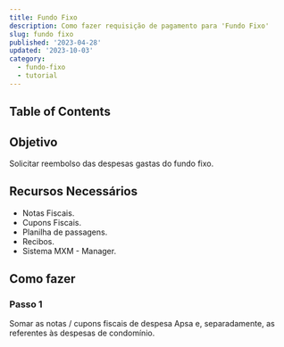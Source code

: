 ```yaml
---
title: Fundo Fixo
description: Como fazer requisição de pagamento para 'Fundo Fixo' 
slug: fundo fixo
published: '2023-04-28'
updated: '2023-10-03'
category: 
  - fundo-fixo
  - tutorial
---
```


## Table of Contents

## Objetivo

Solicitar reembolso das despesas gastas do fundo fixo.

## Recursos Necessários

* Notas Fiscais.
* Cupons Fiscais.
* Planilha de passagens.
* Recibos.
* Sistema MXM - Manager.

## Como fazer

### Passo 1

Somar as notas / cupons fiscais de despesa Apsa e, separadamente, as referentes às despesas de condomínio.
